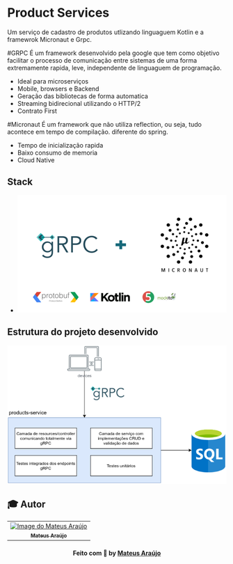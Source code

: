 # Product Services
Um serviço de cadastro de produtos utlizando linguaguem Kotlin e a framewrok Micronaut e Grpc.

#GRPC
É um framework desenvolvido pela google que tem como objetivo facilitar o processo de comunicação entre sistemas de uma forma extremamente rapida, leve, independente de linguaguem de programação.
* Ideal para microserviços
* Mobile, browsers e Backend
* Geração das bibliotecas de forma automatica
* Streaming bidirecional utilizando o HTTP/2
* Contrato First

#Micronaut
É um framework que não utiliza reflection, ou seja, tudo acontece em tempo de compilação. diferente do spring.
* Tempo de inicialização rapida 
* Baixo consumo de memoria
* Cloud Native

## Stack
- <img src="./img/stack.png" alt="Apresentação do curso"/>
## Estrutura do projeto desenvolvido

<img src="./img/project.png" alt="Estrutura do projeto"/>

## :mortar_board: Autor
<table align="center">
    <tr>
        <td align="center">
            <a href="https://github.com/teteusAraujo">
                <img src="https://avatars2.githubusercontent.com/u/60048274?s=460&u=a7f56af7dbe7d6338401d5b256fba528d8f0400b&v=4" width="150px;" alt="Image do Mateus Araújo" />
                <br />
                <sub><b>Mateus Araújo</b></sub>
            </a>
        </td>    
    </tr>
</table>
<h4 align="center">
   Feito com 💜 by  <a href="https://www.linkedin.com/in/mateusaraujobarros/" target="_blank"> Mateus Araújo </a>
</h4>
